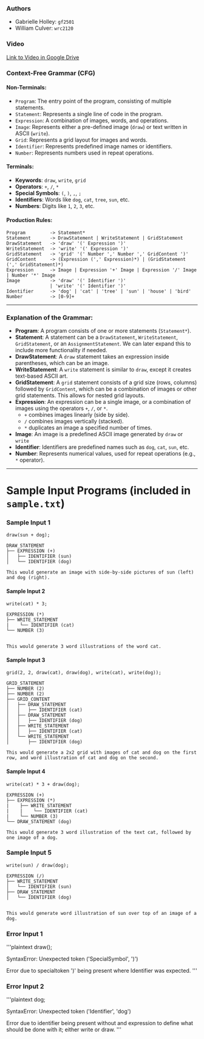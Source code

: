 ### **Authors**
- Gabrielle Holley: `gf2501`
- William Culver: `wrc2120`

### **Video**
[Link to Video in Google Drive](https://drive.google.com/file/d/1YmILulBoxk2YLLDbePkGMrNR2byiX5m7/view?usp=sharing)

### **Context-Free Grammar (CFG)**

#### **Non-Terminals:**
- `Program`: The entry point of the program, consisting of multiple statements.
- `Statement`: Represents a single line of code in the program.
- `Expression`: A combination of images, words, and operations.
- `Image`: Represents either a pre-defined image (`draw`) or text written in ASCII (`write`).
- `Grid`: Represents a grid layout for images and words.
- `Identifier`: Represents predefined image names or identifiers.
- `Number`: Represents numbers used in repeat operations.

#### **Terminals:**
- **Keywords**: `draw`, `write`, `grid`
- **Operators**: `+`, `/`, `*`
- **Special Symbols**: `(`, `)`, `,`, `;`
- **Identifiers**: Words like `dog`, `cat`, `tree`, `sun`, etc.
- **Numbers**: Digits like `1`, `2`, `3`, etc.

#### **Production Rules:**

```
Program         -> Statement*
Statement       -> DrawStatement | WriteStatement | GridStatement
DrawStatement   -> 'draw' '(' Expression ')'
WriteStatement  -> 'write' '(' Expression ')'
GridStatement   -> 'grid' '(' Number ',' Number ',' GridContent ')'
GridContent     -> (Expression (',' Expression)*) | (GridStatement (',' GridStatement)*)
Expression      -> Image | Expression '+' Image | Expression '/' Image | Number '*' Image
Image           -> 'draw' '(' Identifier ')'
                | 'write' '(' Identifier ')'
Identifier      -> 'dog' | 'cat' | 'tree' | 'sun' | 'house' | 'bird'
Number          -> [0-9]+
```

---

### **Explanation of the Grammar**:

- **Program**: A program consists of one or more statements (`Statement*`).
- **Statement**: A statement can be a `DrawStatement`, `WriteStatement`, `GridStatement`, or an `AssignmentStatement`. We can later expand this to include more functionality if needed.
- **DrawStatement**: A `draw` statement takes an expression inside parentheses, which can be an image.
- **WriteStatement**: A `write` statement is similar to `draw`, except it creates text-based ASCII art.
- **GridStatement**: A `grid` statement consists of a grid size (rows, columns) followed by `GridContent`, which can be a combination of images or other grid statements. This allows for nested grid layouts.
- **Expression**: An expression can be a single image, or a combination of images using the operators `+`, `/`, or `*`.
  - `+` combines images linearly (side by side).
  - `/` combines images vertically (stacked).
  - `*` duplicates an image a specified number of times.
- **Image**: An image is a predefined ASCII image generated by `draw` or `write`
- **Identifier**: Identifiers are predefined names such as `dog`, `cat`, `sun`, etc.
- **Number**: Represents numerical values, used for repeat operations (e.g., `*` operator).

---

# Sample Input Programs (included in `sample.txt`)

### Sample Input 1
```plaintext
draw(sun + dog);

DRAW_STATEMENT
├── EXPRESSION (+)
│   ├── IDENTIFIER (sun)
│   └── IDENTIFIER (dog)

This would generate an image with side-by-side pictures of sun (left) and dog (right). 
```
#### Sample Input 2
```plaintext
write(cat) * 3;

EXPRESSION (*)
├── WRITE_STATEMENT
|    └── IDENTIFIER (cat)
└── NUMBER (3)


This would generate 3 word illustrations of the word cat.
```

#### Sample Input 3
```plaintext
grid(2, 2, draw(cat), draw(dog), write(cat), write(dog));

GRID_STATEMENT
├── NUMBER (2)
├── NUMBER (2)
├── GRID_CONTENT
│   ├── DRAW_STATEMENT
│   │   ├── IDENTIFIER (cat)
│   ├── DRAW_STATEMENT
│   │   ├── IDENTIFIER (dog)
│   ├── WRITE_STATEMENT
│   │   ├── IDENTIFIER (cat)
│   └── WRITE_STATEMENT
│       ├── IDENTIFIER (dog)

This would generate a 2x2 grid with images of cat and dog on the first row, and word illustration of cat and dog on the second.
```

#### Sample Input 4
```plaintext
write(cat) * 3 + draw(dog);

EXPRESSION (+)
├── EXPRESSION (*)
|    ├── WRITE_STATEMENT
|    |    └── IDENTIFIER (cat)
|    └── NUMBER (3)
└── DRAW_STATEMENT (dog)

This would generate 3 word illustration of the text cat, followed by one image of a dog.
```

### Sample Input 5
```plaintext
write(sun) / draw(dog);

EXPRESSION (/)
├── WRITE_STATEMENT
│   └── IDENTIFIER (sun)
├── DRAW_STATEMENT
│   └── IDENTIFIER (dog)


This would generate word illustration of sun over top of an image of a dog.
```

### Error Input 1
'''plaintext
draw();

SyntaxError: Unexpected token ('SpecialSymbol', ')')

Error due to specialtoken ')' being present where Identifier was expected.
'''

### Error Input 2
'''plaintext
dog;

SyntaxError: Unexpected token ('Identifier', 'dog')

Error due to identifier being present without and expression to define what should be done with it; either write or draw.
'''
